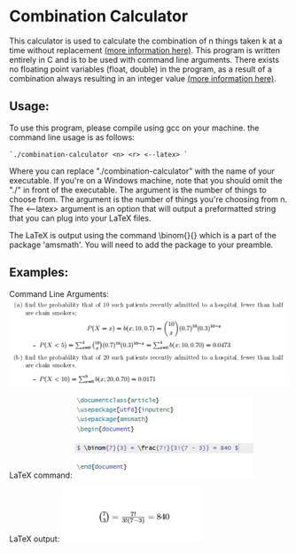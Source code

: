 # Combination Calculator
This calculator is used to calculate the combination of n things taken k at a time without replacement [(more information here)](https://en.wikipedia.org/wiki/Combination). This program is written entirely in C and is to be used with command line arguments. There exists no floating point variables (float, double) in the program, as a result of a combination always resulting in an integer value [(more information here)](https://math.stackexchange.com/questions/11601/proof-that-a-combination-is-an-integer).

## Usage:
To use this program, please compile using gcc on your machine.
the command line usage is as follows:

    `./combination-calculator <n> <r> <--latex> `

Where you can replace "./combination-calculator" with the name of your executable. If you're on a Windows machine, note that you should omit the "./" in front of the executable.
The <n> argument is the number of things to choose from.
The <r> argument is the number of things you're choosing from n.
The <--latex> argument is an option that will output a preformatted string that you can plug into your LaTeX files.

The LaTeX is output using the command \binom{}{} which is a part of the package 'amsmath'. You will need to add the package to your preamble.

## Examples:
Command Line Arguments:
![An example of execution](/etc/ex.png)

LaTeX command:
![An example of the output LaTeX command](/etc/latex.png)

LaTeX output:
![An example of the output LaTeX file](/etc/latex-result.png)

